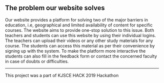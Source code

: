 ## The problem our website solves
Our website provides a platform for solving two of the major barriers in education, i.e, geographical and limited availability of content for specific courses. The website aims to provide one-stop solution to this issue. Both teachers and students can use this website by using their individual logins. The teachers can upload their videos or any other study materials for any course. The students can access this material as per their convenience by signing up with the system. To make the platform more interactive the students can also fill in the feedback form or contact the concerned faculty in case of doubts or difficulties.
<hr>
This project was a part of KJSCE HACK 2019 Hackathon
